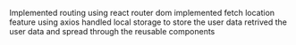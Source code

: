 Implemented routing using react router dom
implemented fetch location feature using axios
handled local storage to store the user data
retrived the user data and spread through the reusable components
